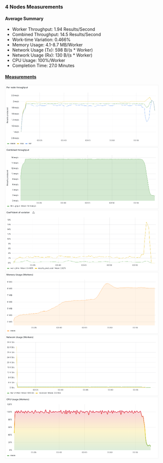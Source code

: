 ### 4 Nodes Measurements

#### Average Summary

- Worker Throughput: 1.94 Results/Second
- Combined Throughput: 14.5 Results/Second
- Work-time Variation: 0.466%
- Memory Usage: 4.1-8.7 MB/Worker
- Network Usage (Tx): 598 B/(s * Worker)
- Network Usage (Rx): 130 B/(s * Worker)
- CPU Usage: 100%/Worker
- Completion Time: 27.0 Minutes

#### [Measurements](https://snapshots.raintank.io/dashboard/snapshot/Tqh9XzrzCzd7sKClTY9vf4ohUR9Df3A4)

![Worker_throughput](Per%20node%20throughput.png)
![Combined_throughput](Combined%20throughput.png)
![Variation](Coefficient%20of%20variation.png)
![Memory](Memory%20Usage%20(Workers).png)
![Network](Network%20Usage%20(Workers).png)
![CPU](CPU%20Usage%20(Workers).png)
